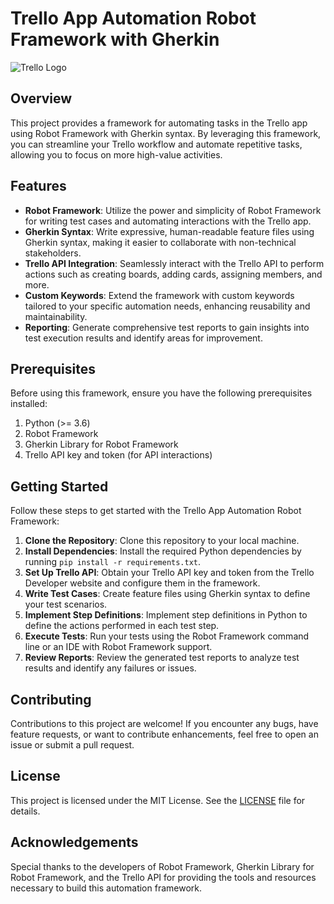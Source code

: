 # Trello App Automation Robot Framework with Gherkin

![Trello Logo](trello_logo.png)

## Overview

This project provides a framework for automating tasks in the Trello app using Robot Framework with Gherkin syntax. By leveraging this framework, you can streamline your Trello workflow and automate repetitive tasks, allowing you to focus on more high-value activities.

## Features

- **Robot Framework**: Utilize the power and simplicity of Robot Framework for writing test cases and automating interactions with the Trello app.
- **Gherkin Syntax**: Write expressive, human-readable feature files using Gherkin syntax, making it easier to collaborate with non-technical stakeholders.
- **Trello API Integration**: Seamlessly interact with the Trello API to perform actions such as creating boards, adding cards, assigning members, and more.
- **Custom Keywords**: Extend the framework with custom keywords tailored to your specific automation needs, enhancing reusability and maintainability.
- **Reporting**: Generate comprehensive test reports to gain insights into test execution results and identify areas for improvement.

## Prerequisites

Before using this framework, ensure you have the following prerequisites installed:

1. Python (>= 3.6)
2. Robot Framework
3. Gherkin Library for Robot Framework
4. Trello API key and token (for API interactions)

## Getting Started

Follow these steps to get started with the Trello App Automation Robot Framework:

1. **Clone the Repository**: Clone this repository to your local machine.
2. **Install Dependencies**: Install the required Python dependencies by running `pip install -r requirements.txt`.
3. **Set Up Trello API**: Obtain your Trello API key and token from the Trello Developer website and configure them in the framework.
4. **Write Test Cases**: Create feature files using Gherkin syntax to define your test scenarios.
5. **Implement Step Definitions**: Implement step definitions in Python to define the actions performed in each test step.
6. **Execute Tests**: Run your tests using the Robot Framework command line or an IDE with Robot Framework support.
7. **Review Reports**: Review the generated test reports to analyze test results and identify any failures or issues.

## Contributing

Contributions to this project are welcome! If you encounter any bugs, have feature requests, or want to contribute enhancements, feel free to open an issue or submit a pull request.

## License

This project is licensed under the MIT License. See the [LICENSE](LICENSE) file for details.

## Acknowledgements

Special thanks to the developers of Robot Framework, Gherkin Library for Robot Framework, and the Trello API for providing the tools and resources necessary to build this automation framework.
